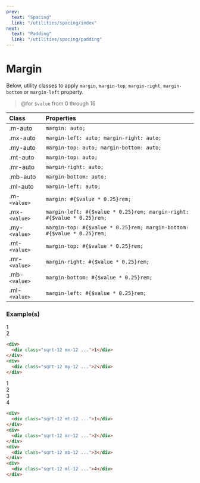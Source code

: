 ```yaml
---
prev:
  text: "Spacing"
  link: "/utilities/spacing/index"
next:
  text: "Padding"
  link: "/utilities/spacing/padding"
---
```


# Margin

Below, utility classes to apply `margin`, `margin-top`, `margin-right`, `margin-bottom` or `margin-left` property.

> @for `$value` from 0 through 16

| Class         | Properties                                                             |
| :------------ | :--------------------------------------------------------------------- |
| .m-auto       | `margin: auto;`                                                        |
| .mx-auto      | `margin-left: auto; margin-right: auto;`                               |
| .my-auto      | `margin-top: auto; margin-bottom: auto;`                               |
| .mt-auto      | `margin-top: auto;`                                                    |
| .mr-auto      | `margin-right: auto;`                                                  |
| .mb-auto      | `margin-bottom: auto;`                                                 |
| .ml-auto      | `margin-left: auto;`                                                   |
| .m-`<value>`  | `margin: #{$value * 0.25}rem;`                                         |
| .mx-`<value>` | `margin-left: #{$value * 0.25}rem; margin-right: #{$value * 0.25}rem;` |
| .my-`<value>` | `margin-top: #{$value * 0.25}rem; margin-bottom: #{$value * 0.25}rem;` |
| .mt-`<value>` | `margin-top: #{$value * 0.25}rem;`                                     |
| .mr-`<value>` | `margin-right: #{$value * 0.25}rem;`                                   |
| .mb-`<value>` | `margin-bottom: #{$value * 0.25}rem;`                                  |
| .ml-`<value>` | `margin-left: #{$value * 0.25}rem;`                                    |

### Example(s)

<div class="flex-row justify-around items-center radius-8 p-6 mt-8" style="background-color: var(--vp-c-bg-alt);">
  <div class="radius-4" style="background-color: var(--vp-c-bg);">
    <div class="sqrt-12 mx-12 flex justify-center items-center font-mono text-white radius-4" style="background-color: var(--vp-c-brand-3);">1</div>
  </div>
  <div class="radius-4" style="background-color: var(--vp-c-bg);">
    <div class="sqrt-12 my-12 flex justify-center items-center font-mono text-white radius-4" style="background-color: var(--vp-c-brand-3);">2</div>
  </div>
</div>

```html
<div>
  <div class="sqrt-12 mx-12 ...">1</div>
</div>
<div>
  <div class="sqrt-12 my-12 ...">2</div>
</div>
```

<div class="flex-row justify-around items-center radius-8 p-6" style="background-color: var(--vp-c-bg-alt);">
  <div class="radius-4" style="background-color: var(--vp-c-bg);">
    <div class="sqrt-12 mt-12 flex justify-center items-center font-mono text-white radius-4" style="background-color: var(--vp-c-brand-3);">1</div>
  </div>
  <div class="radius-4" style="background-color: var(--vp-c-bg);">
    <div class="sqrt-12 mr-12 flex justify-center items-center font-mono text-white radius-4" style="background-color: var(--vp-c-brand-3);">2</div>
  </div>
  <div class="radius-4" style="background-color: var(--vp-c-bg);">
    <div class="sqrt-12 mb-12 flex justify-center items-center font-mono text-white radius-4" style="background-color: var(--vp-c-brand-3);">3</div>
  </div>
  <div class="radius-4" style="background-color: var(--vp-c-bg);">
    <div class="sqrt-12 ml-12 flex justify-center items-center font-mono text-white radius-4" style="background-color: var(--vp-c-brand-3);">4</div>
  </div>
</div>

```html
<div>
  <div class="sqrt-12 mt-12 ...">1</div>
</div>
<div>
  <div class="sqrt-12 mr-12 ...">2</div>
</div>
<div>
  <div class="sqrt-12 mb-12 ...">3</div>
</div>
<div>
  <div class="sqrt-12 ml-12 ...">4</div>
</div>
```
